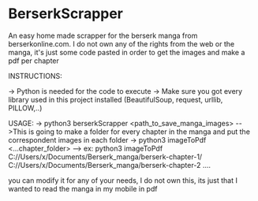 # BerserkScrapper
An easy home made scrapper for the berserk manga from berserkonline.com. I do not own any of the rights from the web or the manga, it's just some code pasted in order to get the images and make a pdf per chapter

INSTRUCTIONS:

-> Python is needed for the code to execute
-> Make sure you got every library used in this project installed (BeautifulSoup, request, urllib, PILLOW,..)

USAGE:
-> python3 berserkScrapper <path_to_save_manga_images>
  -->This is going to make a folder for every chapter in the manga and put the correspondent images in each folder
-> python3 imageToPdf <...chapter_folder> 
  --> ex: python3 imageToPdf C://Users/x/Documents/Berserk_manga/berserk-chapter-1/ C://Users/x/Documents/Berserk_manga/berserk-chapter-2 ....
  
you can modify it for any of your needs, I do not own this, its just that I wanted to read the manga in my mobile in pdf

